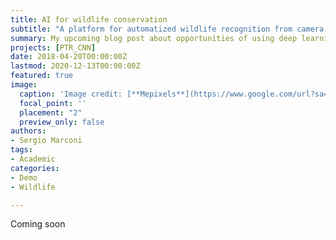 ```yaml
---
title: AI for wildlife conservation
subtitle: "A platform for automatized wildlife recognition from camera traps in developing countries."
summary: My upcoming blog post about opportunities of using deep learning in developing countries
projects: [PTR_CNN]
date: 2018-04-20T00:00:00Z
lastmod: 2020-12-13T00:00:00Z
featured: true
image:
  caption: 'Image credit: [**Mepixels**](https://www.google.com/url?sa=i&url=https%3A%2F%2Fpixabay.com%2Fphotos%2Ftiger-siberian-tiger-tiger-head-3424791%2F&psig=AOvVaw0N7pKem0-BoJQGlIFBhr40&ust=1608671489365000&source=images&cd=vfe&ved=0CAIQjRxqFwoTCMDEtrz-3-0CFQAAAAAdAAAAABAD)'
  focal_point: ''
  placement: "2"
  preview_only: false
authors:
- Sergio Marconi
tags:
- Academic
categories:
- Demo
- Wildlife

---
```

Coming soon
